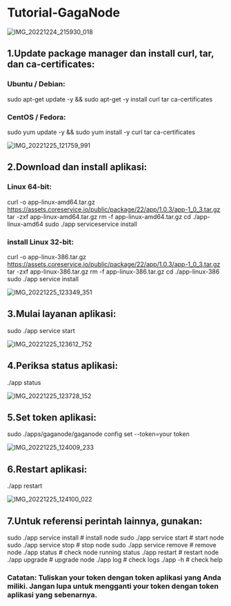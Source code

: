 # Tutorial-GagaNode

![IMG_20221224_215930_018](https://user-images.githubusercontent.com/109436048/209457370-99876dea-cd96-4f2f-a438-1a003f87e404.jpg)

## 1.Update package manager dan install curl, tar, dan ca-certificates:

### Ubuntu / Debian: 

sudo apt-get update -y && sudo apt-get -y install curl tar ca-certificates

### CentOS / Fedora: 

sudo yum update -y && sudo yum install -y curl tar ca-certificates


![IMG_20221225_121759_991](https://user-images.githubusercontent.com/109436048/209457405-b109a361-7851-4e81-b696-bc534c7f5883.jpg)

## 2.Download dan install aplikasi:

### Linux 64-bit: 

curl -o app-linux-amd64.tar.gz https://assets.coreservice.io/public/package/22/app/1.0.3/app-1_0_3.tar.gz tar -zxf app-linux-amd64.tar.gz rm -f app-linux-amd64.tar.gz cd ./app-linux-amd64 sudo ./app serviceservice install

### install Linux 32-bit: 

curl -o app-linux-386.tar.gz https://assets.coreservice.io/public/package/22/app/1.0.3/app-1_0_3.tar.gz tar -zxf app-linux-386.tar.gz rm -f app-linux-386.tar.gz cd ./app-linux-386 sudo ./app service install


![IMG_20221225_123349_351](https://user-images.githubusercontent.com/109436048/209457450-3cf431e7-506d-44c4-8d5a-8c3f1fc02312.jpg)

## 3.Mulai layanan aplikasi:

sudo ./app service start


![IMG_20221225_123612_752](https://user-images.githubusercontent.com/109436048/209457482-e57a3a38-13f8-4692-aaf4-0f2ed275c832.jpg)

## 4.Periksa status aplikasi:

./app status


![IMG_20221225_123728_152](https://user-images.githubusercontent.com/109436048/209457502-58baae5a-75c0-4af7-b3b6-8d635b664352.jpg)

## 5.Set token aplikasi: 

sudo ./apps/gaganode/gaganode config set --token=your token


![IMG_20221225_124009_233](https://user-images.githubusercontent.com/109436048/209457518-f3adb2e0-2f4d-48ce-912d-32434c918ac7.jpg)

## 6.Restart aplikasi:

./app restart


![IMG_20221225_124100_022](https://user-images.githubusercontent.com/109436048/209457530-ec6052db-739e-425d-9bee-b5325ae1b862.jpg)

## 7.Untuk referensi perintah lainnya, gunakan:

sudo ./app service install                    # install node
sudo ./app service start                      # start node
sudo ./app service stop                       # stop node
sudo ./app service remove                     # remove node
./app status                                  # check node running status
./app restart                                 # restart node
./app upgrade                                 # upgrade node
./app log                                     # check logs
./app -h                                      # check help


### Catatan: Tuliskan your token dengan token aplikasi yang Anda miliki. Jangan lupa untuk mengganti your token dengan token aplikasi yang sebenarnya.
